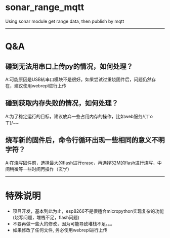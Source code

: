 # sonar_range_mqtt
Using sonar module get range data, then publish by mqtt

---

# Q&A

## 碰到无法用串口上传py的情况，如何处理？
A:可能原因是USB转串口模块不是很好。如果尝试过重烧固件后，问题仍然存在，建议使用webrepl进行上传

## 碰到获取内存失败的情况，如何处理？
A:为了稳定运行的目标，建议放弃一些占用内存的操作，比如web服务/(ㄒoㄒ)/~~

## 烧写新的固件后，命令行循环出现一些相同的意义不明字符？
A:在烧写固件前，选择最大的flash进行erase，再选择32M的flash进行烧写，中间稍微等一些时间再操作（玄学）

---

# 特殊说明

* 项目开发，基本到此为止，esp8266不是很适合micropython实现复杂的功能(烧写问题，堆栈不足，flash问题)
* 不要再做一些大的修改，因为可能导致堆栈不足。。。
* 如果修改了任何文件, 务必使用webrepl进行上传